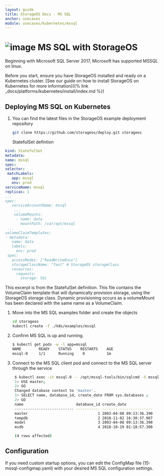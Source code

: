 ```yaml
---
layout: guide
title: StorageOS Docs - MS SQL
anchor: usecases
module: usecases/kubernetes/mssql
---
```


# ![image](/images/docs/explore/mssqllogo.png) MS SQL with StorageOS

Beginning with Microsoft SQL Server 2017, Microsoft has supported MSSQL on
linux.

Before you start, ensure you have StorageOS installed and ready on a Kubernetes
cluster. [See our guide on how to install StorageOS on Kubernetes for more
information]({% link _docs/platforms/kubernetes/install/index.md %})

## Deploying MS SQL on Kubernetes

1. You can find the latest files in the StorageOS example deployment repository
   ```bash
   git clone https://github.com/storageos/deploy.git storageos
   ```
   StatefulSet defintion

```yaml
kind: StatefulSet
metadata:
name: mssql
spec:
selector:
 matchLabels:
   app: mssql
   env: prod
serviceName: mssql
replicas: 1
...
spec:
   serviceAccountName: mssql
    ...
    volumeMounts:
     - name: data
       mountPath: /var/opt/mssql
 ...
volumeClaimTemplates:
- metadata:
   name: data
   labels:
     env: prod
 spec:
   accessModes: ["ReadWriteOnce"]
   storageClassName: "fast" # StorageOS storageClass
   resources:
     requests:
       storage: 5Gi
```

This excerpt is from the StatefulSet definition. This file contains the
VolumeClaim template that will dynamically provision storage, using the
StorageOS storage class. Dynamic provisioning occurs as a volumeMount has
been declared with the same name as a VolumeClaim.

1. Move into the MS SQL examples folder and create the objects

   ```bash
   cd storageos
   kubectl create -f ./k8s/examples/mssql
   ```

1. Confirm MS SQL is up and running.

   ```bash
   $ kubectl get pods -w -l app=mssql
   NAME        READY    STATUS    RESTARTS    AGE
   mssql-0     1/1      Running    0          1m
   ```

1. Connect to the MS SQL client pod and connect to the MS SQL server through the
   service

   ```bash
    $ kubectl exec -it mssql-0 -- /opt/mssql-tools/bin/sqlcmd -S mssql-0.mssql -U SA -P 'Password15'
    1> USE master;
    2> GO
    Changed database context to 'master'.
    1> SELECT name, database_id, create_date FROM sys.databases ;
    2> GO
    name                        database_id create_date
    --------------------------- ----------- -----------------------
    master                                1 2003-04-08 09:13:36.390
    tempdb                                2 2018-11-02 16:30:37.907
    model                                 3 2003-04-08 09:13:36.390
    msdb                                  4 2018-10-19 01:18:57.300

    (4 rows affected)
   ```

## Configuration

If you need custom startup options, you can edit the ConfigMap file (15-mssql-configmap.yaml) with your desired MS SQL configuration settings.
